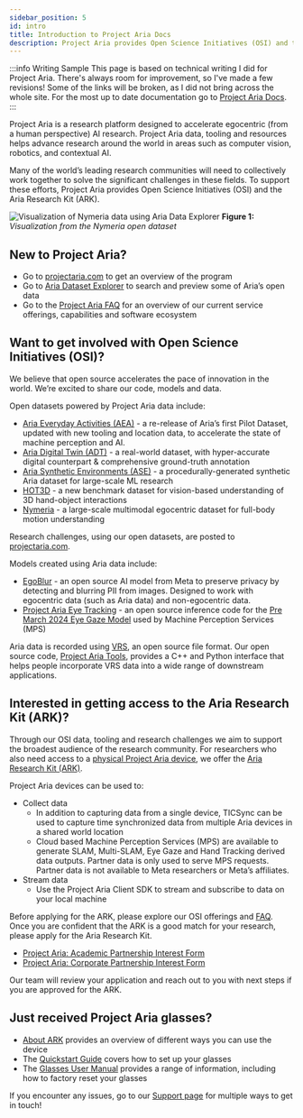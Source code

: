 ```yaml
---
sidebar_position: 5
id: intro
title: Introduction to Project Aria Docs
description: Project Aria provides Open Science Initiatives (OSI) and the Aria Research Kit (ARK).
---
```


:::info Writing Sample
This page is based on technical writing I did for Project Aria. There's always room for improvement, so I've made a few revisions! Some of the links will be broken, as I did not bring across the whole site. For the most up to date documentation go to [Project Aria Docs](https://facebookresearch.github.io/projectaria_tools/docs/intro).
:::

Project Aria is a research platform designed to accelerate egocentric (from a human perspective) AI research. Project Aria data, tooling and resources helps advance research around the world in areas such as computer vision, robotics, and contextual AI. 

Many of the world’s leading research communities will need to collectively work together to solve the significant challenges in these fields. To support these efforts, Project Aria provides Open Science Initiatives (OSI) and the Aria Research Kit (ARK).

![Visualization of Nymeria data using Aria Data Explorer](/img/aria_docs/nymeria_explorer.png)
**Figure 1:** *Visualization from the Nymeria open dataset*

<!-- ## Open Science Initiatives (OSI)

We believe that open source accelerates the pace of innovation in the world. We’re excited to share our code, models and data.

OSI offerings include:
* Open-sourced egocentric datasets
    * Raw egocentric data
    * Derived data outputs such as trajectory, hand tracking and eye gaze
* Models for egocentric AI applications
* Tooling for working with the datasets 
* Research challenges sponsoring advancement around specific AI problems

Explore some of our datasets and visualizers using the [Aria Dataset Explorer](https://explorer.projectaria.com/).


## Aria Research Kit (ARK)
Researchers can partner with Project Aria to get their own Project Aria glasses for egocentric data collection or streaming as well as software to interact with the glasses. Researchers can use a cloud based service, Machine Perception Services (MPS), to generate derived data outputs from the raw data.

Through the Client SDK researchers can create custom applications and integrations for Project Aria devices.

Qualified academic and commercial research partners can apply to become [Aria Research Partners](https://www.projectaria.com/research-kit/). -->

<!-- ![About Project Aria, showing services provided, simliar to what is in the FAQ](/img/aria_docs/intro.png) -->

## New to Project Aria?

* Go to [projectaria.com](http://projectaria.com) to get an overview of the program
* Go to [Aria Dataset Explorer](https://explorer.projectaria.com/) to search and preview some of Aria’s open data
* Go to the [Project Aria FAQ](faq.mdx) for an overview of our current service offerings, capabilities and software ecosystem

## Want to get involved with Open Science Initiatives (OSI)?

We believe that open source accelerates the pace of innovation in the world. We’re excited to share our code, models and data.

Open datasets powered by Project Aria data include:

* [Aria Everyday Activities (AEA)](/open_datasets/aria_everyday_activities_dataset/aria_everyday_activities_dataset.mdx) - a re-release of Aria’s first Pilot Dataset, updated with new tooling and location data, to accelerate the state of machine perception and AI.
* [Aria Digital Twin (ADT)](https://www.projectaria.com/datasets/adt/) - a real-world dataset, with hyper-accurate digital counterpart & comprehensive ground-truth annotation
* [Aria Synthetic Environments (ASE)](https://www.projectaria.com/datasets/ase/) - a procedurally-generated synthetic Aria dataset for large-scale ML research
* [HOT3D](https://www.projectaria.com/datasets/hot3d/) - a new benchmark dataset for vision-based understanding of 3D hand-object interactions
* [Nymeria](https://www.projectaria.com/datasets/nymeria/) - a large-scale multimodal egocentric dataset for full-body motion understanding


Research challenges, using our open datasets, are posted to [projectaria.com](https://www.projectaria.com/challenges/).

Models created using Aria data include:
* [EgoBlur](https://www.projectaria.com/tools/egoblur/) - an open source AI model from Meta to preserve privacy by detecting and blurring PII from images. Designed to work with egocentric data (such as Aria data) and non-egocentric data.
* [Project Aria Eye Tracking](https://github.com/facebookresearch/projectaria_eyetracking) - an open source inference code for the [Pre March 2024 Eye Gaze Model](/data_formats/mps/mps_eye_gaze.mdx) used by Machine Perception Services (MPS)

Aria data is recorded using [VRS](/data_formats/aria_vrs/aria_vrs.mdx), an open source file format. Our open source code, [Project Aria Tools](/data_utilities/data_utilities.mdx), provides a C++ and Python interface that helps people incorporate VRS data into a wide range of downstream applications.


## Interested in getting access to the Aria Research Kit (ARK)?

Through our OSI data, tooling and research challenges we aim to support the broadest audience of the research community. For researchers who also need access to a [physical Project Aria device](/tech_spec/hardware_spec.mdx), we offer the [Aria Research Kit (ARK)](https://www.projectaria.com/research-kit/).

Project Aria devices can be used to:

* Collect data
    * In addition to capturing data from a single device, TICSync can be used to capture time synchronized data from multiple Aria devices in a shared world location
    * Cloud based Machine Perception Services (MPS) are available to generate SLAM, Multi-SLAM, Eye Gaze and Hand Tracking derived data outputs. Partner data is only used to serve MPS requests. Partner data is not available to Meta researchers or Meta’s affiliates.
* Stream data
    * Use the Project Aria Client SDK to stream and subscribe to data on your local machine

Before applying for the ARK, please explore our OSI offerings and [FAQ](/faq.mdx). Once you are confident that the ARK is a good match for your research, please apply for the Aria Research Kit.

* [Project Aria: Academic Partnership Interest Form](https://www.facebook.com/help/contact/409561724891076)
* [Project Aria: Corporate Partnership Interest Form](https://docs.google.com/forms/d/e/1FAIpQLSeEQkP6zM-T2mrn5WUy2K-CliiXPXXmgHUEmT20FtAk5fi6vw/viewform)

Our team will review your application and reach out to you with next steps if you are approved for the ARK.


## Just received Project Aria glasses?

* [About ARK](/ARK/about_ARK.mdx) provides an overview of different ways you can use the device
* The [Quickstart Guide](/ARK/ARK_quickstart.mdx) covers how to set up your glasses
* The [Glasses User Manual](/ARK/glasses_manual/glasses_user_manual.mdx) provides a range of information, including how to factory reset your glasses

If you encounter any issues, go to our [Support page](/support.mdx) for multiple ways to get in touch!
